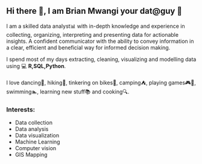 ## Hi there 👋, I am Brian Mwangi your dat@guy :man:
I am a skilled data analyst:bar_chart: with in-depth knowledge and experience in collecting, organizing, interpreting and presenting data for actionable insights. A confident communicator with the ability to convey information in a clear, efficient and beneficial way for informed decision making.

I spend most of my days extracting, cleaning, visualizing and modelling data using  :computer: **R,SQL,Python**.

I love dancing:dancers:, hiking:mount_fuji:, tinkering on bikes:bicyclist:, camping:tent:, playing games:video_game::dart:, swimming:swimmer:, learning new stuff:books: and cooking:mag:.

### **Interests:**

- Data collection                           
- Data analysis           
- Data visualization       
- Machine Learning      
- Computer vision
 - GIS Mapping      


